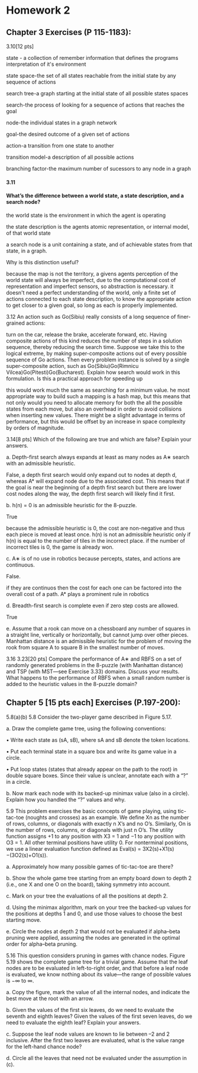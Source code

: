 
# Homework 2

## Chapter 3 Exercises (P 115-1183): 

3.10[12 pts]

state - a collection of remember information that defines the programs interpretation of it's environment

state space-the set of all states reachable from the initial state by any sequence of actions

search tree-a graph starting at the initial state of all possible states spaces

search-the process of looking for a sequence of actions that reaches the goal

node-the individual states in a graph network

goal-the desired outcome of a given set of actions

action-a transition from one state to another

transition model-a description of all possible actions

branching factor-the maximum number of sucessors to any node in a graph

#### 3.11
#### What’s the difference between a world state, a state description, and a search node?

the world state is the environment in which the agent is operating

the state description is the agents atomic representation, or internal model, of that world state

a search node is a unit containing a state, and of achievable states from that state, in a graph. 

Why is this distinction useful?

because the map is not the territory, a givens agents perception of the world state will always be imperfect, due to the computational cost of representation and imperfect sensors, so abstraction is necessary. it doesn't need a perfect understanding of the world, only a finite set of actions connected to each state description, to know the appropriate action to get closer to a given goal, so long as each is properly implemented. 


3.12
An action such as Go(Sibiu) really consists of a long sequence of finer-grained actions:

turn on the car, release the brake, accelerate forward, etc. Having composite actions of this kind reduces the number of steps in a solution sequence, thereby reducing the search time.
Suppose we take this to the logical extreme, by making super-composite actions out of every possible sequence of Go actions. Then every problem instance is solved by a single super-composite action, such as Go(Sibiu)Go(Rimnicu Vilcea)Go(Pitesti)Go(Bucharest). Explain how search would work in this formulation. Is this a practical approach for speeding up

this would work much the same as searching for a minimum value. 
he most appropriate way to build such a mapping is a hash map, but this means that not only would you need to allocate memory for both the all the possible states from each move, but also an overhead in order to avoid collisions when inserting new values. There might be a slight advantage in terms of performance, but this would be offset by an increase in space complexity by orders of magnitude.

3.14[8 pts]
Which of the following are true and which are false? Explain your answers.

a. Depth-first search always expands at least as many nodes as A∗ search with an admissible heuristic.

False, a depth first search would only expand out to nodes at depth d, whereas A* will expand node due to the associated cost. This means that if the goal is near the beginning of a depth first search but there are lower cost nodes along the way, the depth first search will likely find it first. 

b. h(n) = 0 is an admissible heuristic for the 8-puzzle.

True

because the admissible heuristic is 0, the cost are non-negative and thus each piece is moved at least once. h(n) is not an admissible heuristic only if h(n) is equal to the number of tiles in the incorrect place. if the number of incorrect tiles is 0, the game is already won. 

c. A∗ is of no use in robotics because percepts, states, and actions are continuous.

False.

if they are continuos then the cost for each one can be factored into the overall cost of a path. A* plays a prominent rule in robotics 

d. Breadth-first search is complete even if zero step costs are allowed.

True

e. Assume that a rook can move on a chessboard any number of squares in a straight line,
vertically or horizontally, but cannot jump over other pieces. Manhattan distance is an
admissible heuristic for the problem of moving the rook from square A to square B in
the smallest number of moves.

3.16
3.23[20 pts]
Compare the performance of A∗ and RBFS on a set of randomly generated problems in the 8-puzzle (with Manhattan distance) and TSP (with MST—see Exercise 3.33) domains.
Discuss your results. What happens to the performance of RBFS when a small random number is added to the heuristic values in the 8-puzzle domain?



## Chapter 5 [15 pts each] Exercises (P.197-200): 

5.8(a)(b)
5.8
Consider the two-player game described in Figure 5.17.

a. Draw the complete game tree, using the following conventions:

• Write each state as (sA, sB), where sA and sB denote the token locations.

• Put each terminal state in a square box and write its game value in a circle.

• Put loop states (states that already appear on the path to the root) in double square boxes. Since their value is unclear, annotate each with a “?” in a circle.

b. Now mark each node with its backed-up minimax value (also in a circle). Explain how you handled the “?” values and why.

5.9
This problem exercises the basic concepts of game playing, using tic-tac-toe (noughts and crosses) as an example. We define Xn as the number of rows, columns, or diagonals with exactly n X’s and no O’s. Similarly, On is the number of rows, columns, or diagonals
with just n O’s. The utility function assigns +1 to any position with X3 = 1 and −1 to any position with O3 = 1. All other terminal positions have utility 0. For nonterminal positions,
we use a linear evaluation function defined as Eval(s) = 3X2(s)+X1(s)−(3O2(s)+O1(s)).

a. Approximately how many possible games of tic-tac-toe are there?

b. Show the whole game tree starting from an empty board down to depth 2 (i.e., one X and one O on the board), taking symmetry into account.

c. Mark on your tree the evaluations of all the positions at depth 2.

d. Using the minimax algorithm, mark on your tree the backed-up values for the positions at depths 1 and 0, and use those values to choose the best starting move.

e. Circle the nodes at depth 2 that would not be evaluated if alpha–beta pruning were applied, assuming the nodes are generated in the optimal order for alpha–beta pruning.

5.16
This question considers pruning in games with chance nodes. Figure 5.19 shows the complete game tree for a trivial game. Assume that the leaf nodes are to be evaluated in left-to-right order, and that before a leaf node is evaluated, we know nothing about its value—the range of possible values is −∞ to ∞.

a. Copy the figure, mark the value of all the internal nodes, and indicate the best move at the root with an arrow.

b. Given the values of the first six leaves, do we need to evaluate the seventh and eighth leaves? Given the values of the first seven leaves, do we need to evaluate the eighth leaf? Explain your answers.

c. Suppose the leaf node values are known to lie between –2 and 2 inclusive. After the first two leaves are evaluated, what is the value range for the left-hand chance node?

d. Circle all the leaves that need not be evaluated under the assumption in (c).


